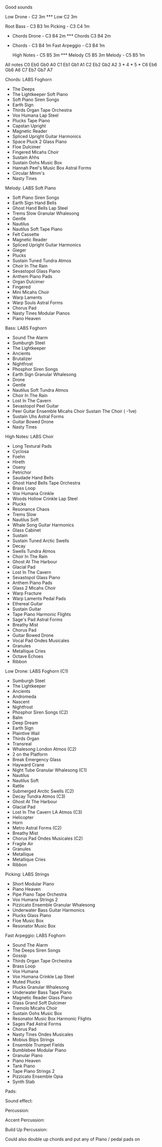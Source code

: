 Good sounds


  Low Drone       - C2          3m *** Low C2 3m

  Root Bass       - C3 B3       1m
  Picking         - C3 C4       1m
* Chords Drone    - C3 B4       2m *** Chords C3 B4 2m
* Chords          - C3 B4       1m
  Fast Arpeggio   - C3 B4       1m

  High Notes      - C5 B5       3m *** Melody C5 B5 3m
  Melody          - C5 B5       1m


All notes
C0 Eb0 Gb0 A0
C1 Eb1 Gb1 A1
C2 Eb2 Gb2 A2
3 *
4 *
5 *
C6 Eb6 Gb6 A6
C7 Eb7 Gb7 A7

Chords:
        LABS
    Foghorn
* The Deeps
* The Lightkeeper
    Soft Piano
* Soft Piano
    Siren Songs
* Earth Sign
* Thirds Organ
    Tape Orchestra
* Vox Humana
    Lap Steel
* Plucks
    Tape Piano
* Capstan Upright
* Magnetic Reader
* Spliced Upright
    Guitar Harmonics
* Space Pluck 2
    Glass Piano
* Floe
    Dulcimer
* Fingered
    Micahs Choir
* Sustain Ahhs
* Sustain Oohs
    Music Box
* Hannah Peel's Music Box
    Astral Forms
* Circular Mmm's
* Nasty Tines


Melody:
        LABS
    Soft Piano
* Soft Piano
    Siren Songs
* Earth Sign
    Hand Bells
* Ghost Hand Bells
    Lap Steel
* Trems Slow
    Granular Whalesong
* Gentle
* Nautilus
* Nautilus Soft
    Tape Piano
* Felt Cassette
* Magnetic Reader
* Spliced Upright
    Guitar Harmonics
* Gieger
* Plucks
* Sustain Tuned
    Tundra Atmos
* Choir In The Rain
* Sevastopol
    Glass Piano
* Anthem
    Piano Pads
* Organ
    Dulcimer
* Fingered
* Mini
    Micahs Choir
* Warp Laments
* Warp Souls
    Astral Forms
* Chorus Pad
* Nasty Tines
    Modular Pianos
* Piano Heaven


Bass:
        LABS
    Foghorn
* Sound The Alarm
* Sumburgh Steel
* The Lightkeeper
* Ancients
* Brutalizer
* Nightfrost
* Phosphor
    Siren Songs
* Earth Sign
    Granular Whalesong
* Drone
* Gentle
* Nautilus Soft
    Tundra Atmos
* Choir In The Rain
* Lost In The Cavern
* Sevastopol
    Peel Guitar
* Peer Guitar Ensemble
    Micahs Choir
Sustain The Choir ( -1ve)
* Sustain Uhs
    Astral Forms
* Guitar Bowed Drone
* Nasty Tines




High Notes:
        LABS
    Choir
* Long
    Textural Pads
* Cyclosa
* Foehn
* Hireth
* Oseny
* Petrichor
* Saudade
    Hand Bells
* Ghost Hand Bells
    Tape Orchestra
* Brass Loop
* Vox Humana Crinkle
* Woods Hollow Crinkle
    Lap Steel
* Plucks
* Resonance Chaos
* Trems Slow
* Nautilus Soft
* Whale Song
    Guitar Harmonics
* Glass Cabinet
* Sustain
* Sustain Tuned
    Arctic Swells
* Decay
* Swells
    Tundra Atmos
* Choir In The Rain
* Ghost At The Harbour
* Glacial Pad
* Lost In The Cavern
* Sevastopol
    Glass Piano
* Anthem
    Piano Pads
* Glass 2
    Micahs Choir
* Warp Fracture
* Warp Laments
    Pedal Pads
* Ethereal Guitar
* Sustain Guitar
* Tape Piano
    Harmonic Flights
* Sage's Pad
    Astral Forms
* Breathy Mist
* Chorus Pad
* Guitar Bowed Drone
* Vocal Pad
    Ondes Musicales
* Granules
* Metallique Cries
* Octave Echoes
* Ribbon


Low Drone:
        LABS
    Foghorn (C1)
* Sumburgh Steel
* The Lightkeeper
* Ancients
* Andromeda
* Nascent
* Nightfrost
* Phosphor
    Siren Songs (C2)
* Balm
* Deep Dream
* Earth Sign
* Plaintive Wail
* Thirds Organ
* Transreal
* Whalesong
    London Atmos (C2)
* 2 on the Platform
* Break Emergency Glass
* Hayward Crane
* Night Tube
    Granular Whalesong (C1)
* Nautilus
* Nautilus Soft
* Rattle
* Submerged
    Arctic Swells (C2)
* Decay
    Tundra Atmos (C3)
* Ghost At The Harbour
* Glacial Pad
* Lost In The Cavern
    LA Atmos (C3)
* Helicopter
* Horn
* Metro
    Astral Forms (C2)
* Breathy Mist
* Chorus Pad
    Ondes Musicales (C2)
* Fragile Air
* Granules
* Metallique
* Metallique Cries
* Ribbon





Picking:
        LABS
    Strings
* Short
    Modular Piano
* Piano Heaven
* Pipe Piano
    Tape Orchestra
* Vox Humana
    Strings 2
* Pizzicato Ensemble
    Granular Whalesong
* Underwater Bass
    Guitar Harmonics
* Plucks
    Glass Piano
* Floe
    Music Box
* Resonator Music Box





Fast Arpeggio:
        LABS
    Foghorn
* Sound The Alarm
* The Deeps
    Siren Songs
* Gossip
* Thirds Organ
    Tape Orchestra
* Brass Loop
* Vox Humana
* Vox Humana Crinkle
    Lap Steel
* Muted Plucks
* Plucks
    Granular Whalesong
* Underwater Bass
    Tape Piano
* Magnetic Reader
    Glass Piano
* Glass Grand Soft
    Dulcimer
* Tremolo
    Micahs Choir
* Sustain Oohs
    Music Box
* Resonator Music Box
    Harmonic Flights
* Sages Pad
    Astral Forms
* Chorus Pad
* Nasty Tines
    Ondes Musicales
* Mobius Blips
    Strings
* Ensemble
    Trumpet Fields
* Bumblebee
    Modular Piano
* Granular Piano
* Piano Heaven
* Tank Piano
* Tape Piano
    Strings 2
* Pizzicato Ensemble
    Opia
* Synth Stab


Pads:


Sound effect:



Percussion:


Accent Percussion:


Build Up Percussion:



Could also double up chords and put any of Piano / pedal pads on